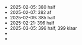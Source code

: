 - 2025-02-05: 380 half
- 2025-02-07: 382 af
- 2025-02-09: 385 half
- 2025-02-21: 396 half
- 2025-03-05: 396 half, 399 klaar
-
-